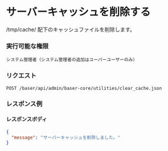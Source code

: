 # サーバーキャッシュを削除する

/tmp/cache/ 配下のキャッシュファイルを削除します。

### 実行可能な権限
```
システム管理者（システム管理者の追加はユーパーユーザーのみ）
```

### リクエスト
```
POST /baser/api/admin/baser-core/utilities/clear_cache.json
```

### レスポンス例
#### レスポンスボディ
```json
{
  "message": "サーバーキャッシュを削除しました。"
}
```

